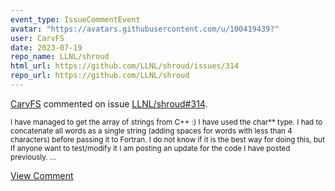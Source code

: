 ```yaml
---
event_type: IssueCommentEvent
avatar: "https://avatars.githubusercontent.com/u/100419439?"
user: CarvFS
date: 2023-07-19
repo_name: LLNL/shroud
html_url: https://github.com/LLNL/shroud/issues/314
repo_url: https://github.com/LLNL/shroud
---
```


<a href='https://github.com/CarvFS' target='_blank'>CarvFS</a> commented on issue <a href='https://github.com/LLNL/shroud/issues/314' target='_blank'>LLNL/shroud#314</a>.

<small>I have managed to get the array of strings from C++ :) I have used the char** type. I had to concatenate all words as a single string (adding spaces for words with less than 4 characters) before passing it to Fortran. I do not know if it is the best way for doing this, but If anyone want to test/modify it I am posting an update for the code I have posted previously. ...</small>

<a href='https://github.com/LLNL/shroud/issues/314' target='_blank'>View Comment</a>